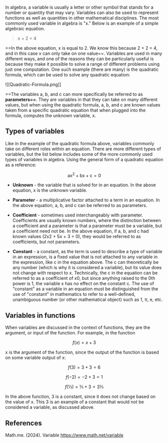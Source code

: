 In algebra, a variable is usually a letter or other symbol that stands for a number or quantity that may vary. Variables can also be used to represent functions as well as quantities in other mathematical disciplines. The most commonly used variable in algebra is "x." Below is an example of a simple algebraic equation.

>x + 2 = 4

==In the above equation, x is equal to 2. We know this because 2 + 2 = 4, and in this case x can only take on one value==. Variables are used in many different ways, and one of the reasons they can be particularly useful is because they make it possible to solve a range of different problems using just one computation. One such example (there are many) is the quadratic formula, which can be used to solve any quadratic equation:

![[Quadratic-Formula.png]]

==The variables a, b, and c can more specifically be referred to as **parameters==**. They are variables in that they can take on many different values, but when using the quadratic formula, a, b, and c are known values taken from a specific quadratic equation that when plugged into the formula, computes the unknown variable, x.

## Types of variables

Like in the example of the quadratic formula above, variables commonly take on different roles within an equation. There are more different types of variables, but the list below includes some of the more commonly used types of variables in algebra. Using the general form of a quadratic equation as a reference:

$$\mathsf {ax^2 + bx + c = 0} $$ 

- **Unknown** - the variable that is solved for in an equation. In the above equation, x is the unknown variable.

- **Parameter** - a multiplicative factor attached to a term in an equation. In the above equation, a, b, and c can be referred to as parameters.

 - **Coefficient** - sometimes used interchangeably with parameter. Coefficients are usually known numbers, where the distinction between a coefficient and a parameter is that a parameter must be a variable, but a coefficient need not be. In the above equation, if a, b, and c had known values (2x2 + 5x + 3 = 0), they would be referred to as coefficients, but not parameters.

- **Constant** - a constant, as the term is used to describe a type of variable in an expression, is a fixed value that is not attached to any variable in the expression, like c in the equation above. The c can theoretically be any number (which is why it is considered a variable), but its value does not change with respect to x. Technically, the c in the equation can be referred to as a coefficient of x0, but since anything raised to the 0th power is 1, the variable x has no effect on the constant c. The use of "constant" as a variable in an equation must be distinguished from the use of "constant" in mathematics to refer to a well-defined, unambiguous number (or other mathematical object) such as 1, π, e, etc.

## Variables in functions

When variables are discussed in the context of functions, they are the argument, or input of the function. For example, in the function

$$f(x) = x + 3$$

x is the argument of the function, since the output of the function is based on some variable output of x:

$$f(3) = 3 + 3 = 6$$

$$f(-2) = -2 + 3 = 1$$

$$f(⅓) = ⅓ + 3 = 3⅓$$

In the above function, 3 is a constant, since it does not change based on the value of x. This 3 is an example of a constant that would not be considered a variable, as discussed above. 

## References 

Math.me. (2024). Variable 
https://www.math.net/variable